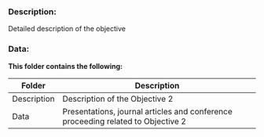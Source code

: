 ### Description:
Detailed description of the objective


### Data:

**This folder contains the following:**

Folder |  Description
--- | ---
Description | Description of the Objective 2
Data | Presentations, journal articles and conference proceeding related to Objective 2
